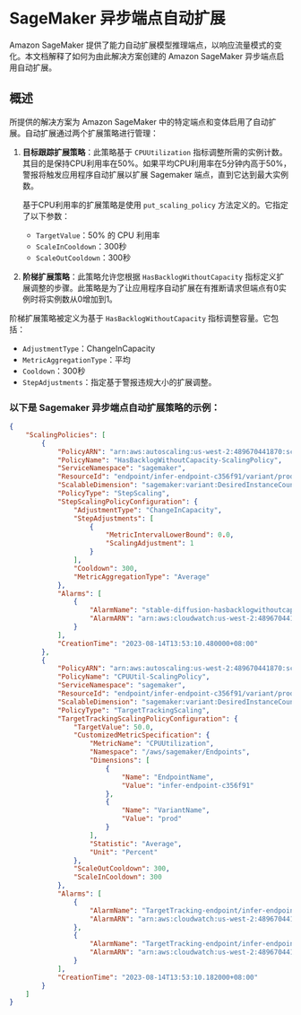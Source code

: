 # SageMaker 异步端点自动扩展

Amazon SageMaker 提供了能力自动扩展模型推理端点，以响应流量模式的变化。本文档解释了如何为由此解决方案创建的 Amazon SageMaker 异步端点启用自动扩展。

## 概述

所提供的解决方案为 Amazon SageMaker 中的特定端点和变体启用了自动扩展。自动扩展通过两个扩展策略进行管理：

1. **目标跟踪扩展策略**：此策略基于 `CPUUtilization` 指标调整所需的实例计数。其目的是保持CPU利用率在50%。如果平均CPU利用率在5分钟内高于50%，警报将触发应用程序自动扩展以扩展 Sagemaker 端点，直到它达到最大实例数。

   基于CPU利用率的扩展策略是使用 `put_scaling_policy` 方法定义的。它指定了以下参数：
   - `TargetValue`：50% 的 CPU 利用率
   - `ScaleInCooldown`：300秒
   - `ScaleOutCooldown`：300秒

2. **阶梯扩展策略**：此策略允许您根据 `HasBacklogWithoutCapacity` 指标定义扩展调整的步骤。此策略是为了让应用程序自动扩展在有推断请求但端点有0实例时将实例数从0增加到1。

阶梯扩展策略被定义为基于 `HasBacklogWithoutCapacity` 指标调整容量。它包括：
- `AdjustmentType`：ChangeInCapacity
- `MetricAggregationType`：平均
- `Cooldown`：300秒
- `StepAdjustments`：指定基于警报违规大小的扩展调整。

### 以下是 Sagemaker 异步端点自动扩展策略的示例：

```json
{
    "ScalingPolicies": [
        {
            "PolicyARN": "arn:aws:autoscaling:us-west-2:489670441870:scalingPolicy:484e71d8-31df-4677-9f38-9e19024f2b9c:resource/sagemaker/endpoint/infer-endpoint-c356f91/variant/prod:policyName/HasBacklogWithoutCapacity-ScalingPolicy",
            "PolicyName": "HasBacklogWithoutCapacity-ScalingPolicy",
            "ServiceNamespace": "sagemaker",
            "ResourceId": "endpoint/infer-endpoint-c356f91/variant/prod",
            "ScalableDimension": "sagemaker:variant:DesiredInstanceCount",
            "PolicyType": "StepScaling",
            "StepScalingPolicyConfiguration": {
                "AdjustmentType": "ChangeInCapacity",
                "StepAdjustments": [
                    {
                        "MetricIntervalLowerBound": 0.0,
                        "ScalingAdjustment": 1
                    }
                ],
                "Cooldown": 300,
                "MetricAggregationType": "Average"
            },
            "Alarms": [
                {
                    "AlarmName": "stable-diffusion-hasbacklogwithoutcapacity-alarm",
                    "AlarmARN": "arn:aws:cloudwatch:us-west-2:489670441870:alarm:stable-diffusion-hasbacklogwithoutcapacity-alarm"
                }
            ],
            "CreationTime": "2023-08-14T13:53:10.480000+08:00"
        },
        {
            "PolicyARN": "arn:aws:autoscaling:us-west-2:489670441870:scalingPolicy:484e71d8-31df-4677-9f38-9e19024f2b9c:resource/sagemaker/endpoint/infer-endpoint-c356f91/variant/prod:policyName/CPUUtil-ScalingPolicy",
            "PolicyName": "CPUUtil-ScalingPolicy",
            "ServiceNamespace": "sagemaker",
            "ResourceId": "endpoint/infer-endpoint-c356f91/variant/prod",
            "ScalableDimension": "sagemaker:variant:DesiredInstanceCount",
            "PolicyType": "TargetTrackingScaling",
            "TargetTrackingScalingPolicyConfiguration": {
                "TargetValue": 50.0,
                "CustomizedMetricSpecification": {
                    "MetricName": "CPUUtilization",
                    "Namespace": "/aws/sagemaker/Endpoints",
                    "Dimensions": [
                        {
                            "Name": "EndpointName",
                            "Value": "infer-endpoint-c356f91"
                        },
                        {
                            "Name": "VariantName",
                            "Value": "prod"
                        }
                    ],
                    "Statistic": "Average",
                    "Unit": "Percent"
                },
                "ScaleOutCooldown": 300,
                "ScaleInCooldown": 300
            },
            "Alarms": [
                {
                    "AlarmName": "TargetTracking-endpoint/infer-endpoint-c356f91/variant/prod-AlarmHigh-c915b303-9048-40b2-99a7-f5b7e49ab7c4",
                    "AlarmARN": "arn:aws:cloudwatch:us-west-2:489670441870:alarm:TargetTracking-endpoint/infer-endpoint-c356f91/variant/prod-AlarmHigh-c915b303-9048-40b2-99a7-f5b7e49ab7c4"
                },
                {
                    "AlarmName": "TargetTracking-endpoint/infer-endpoint-c356f91/variant/prod-AlarmLow-2fd61f99-c2e5-4ac6-9722-54030c3f0216",
                    "AlarmARN": "arn:aws:cloudwatch:us-west-2:489670441870:alarm:TargetTracking-endpoint/infer-endpoint-c356f91/variant/prod-AlarmLow-2fd61f99-c2e5-4ac6-9722-54030c3f0216"
                }
            ],
            "CreationTime": "2023-08-14T13:53:10.182000+08:00"
        }
    ]
}
```